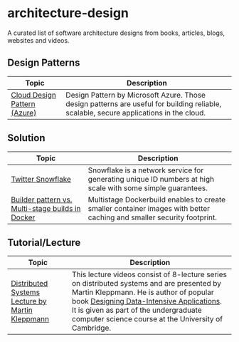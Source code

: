 # architecture-design
A curated list of software architecture designs from books, articles, blogs, websites and videos.

## Design Patterns
| Topic | Description |
| ------|-------------|
| [Cloud Design Pattern (Azure)](https://docs.microsoft.com/en-us/azure/architecture/patterns/)| Design Pattern by Microsoft Azure. Those design patterns are useful for building reliable, scalable, secure applications in the cloud.|


## Solution
| Topic | Description |
| ------|-------------|
| [Twitter Snowflake](https://blog.twitter.com/engineering/en_us/a/2010/announcing-snowflake)| Snowflake is a network service for generating unique ID numbers at high scale with some simple guarantees.|
| [Builder pattern vs. Multi-stage builds in Docker](https://blog.alexellis.io/mutli-stage-docker-builds/) | Multistage Dockerbuild enables  to create smaller container images with better caching and smaller security footprint. |

## Tutorial/Lecture
| Topic | Description |
| ------|-------------|
| [Distributed Systems Lecture by Martin Kleppmann](https://www.youtube.com/playlist?list=PLeKd45zvjcDFUEv_ohr_HdUFe97RItdiB)| This lecture videos consist of 8-lecture series on distributed systems and are presented by Martin Kleppmann. He is author of popular book [Designing Data-Intensive Applications](https://www.oreilly.com/library/view/designing-data-intensive-applications/9781491903063/). It is given as part of the undergraduate computer science course at the University of Cambridge.|


